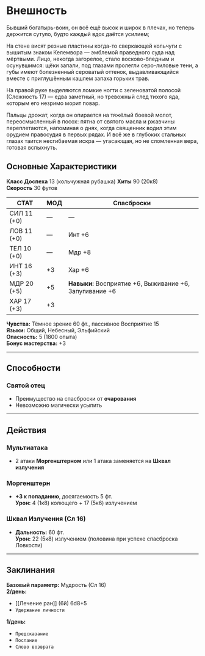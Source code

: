 
# Внешность

Бывший богатырь-воин, он всё ещё высок и широк в плечах, но теперь держится сутуло, будто каждый вдох даётся усилием;

На стене висят резные пластины когда-то сверкающей кольчуги с вышитым знаком Келемвора — эмблемой праведного суда над мёртвыми. Лицо, некогда загорелое, стало восково-бледным и осунувшимся: щёки запали, под глазами пролегли серо-лиловые тени, а губы имеют болезненный сероватый оттенок, выдавливающийся вместе с приглушённым кашлем запаха горьких трав. 

На правой руке выделяются ломкие ногти с зеленоватой полосой (Сложность 17) — едва заметный, но тревожный след тихого яда, которым его незримо морит повар.

Пальцы дрожат, когда он опирается на тяжёлый боевой молот, переосмысленный в посох: пятна от святого масла и ржавчины переплетаются, напоминая о днях, когда священник водил этим орудием правосудия в первых рядах. 
И всё же в глубоких стальных глазах таится несгибаемая искра — угасающая, но не сломленная вера, готовая вспыхнуть.

## Основные Характеристики
**Класс Доспеха** 13 (кольчужная рубашка)
**Хиты** 90 (20к8)  
**Скорость** 30 футов  

| СТАТ | МОД | Спасброски     |
|------|-----|----------------|
| СИЛ 11 (+0) | — | —              |
| ЛОВ 11 (+0) | — | Инт +6         |
| ТЕЛ 10 (+0) | — | Мдр +8         |
| ИНТ 16 (+3) | +3 | Хар +6         |
| МДР 20 (+5) | +5 | **Навыки:** Восприятие +6, Выживание +6, Запугивание +6 |
| ХАР 17 (+3) | +3 |                |

**Чувства:** Тёмное зрение 60 фт., пассивное Восприятие 15  
**Языки:** Общий, Небесный, Эльфийский  
**Опасность:** 5 (1800 опыта)  
**Бонус мастерства:** +3  

---

## Способности
### Святой отец
- Преимущество на спасброски от **очарования**
- Невозможно магически усыпить

---

## Действия
### Мультиатака
- 2 атаки **Моргенштерном** или 1 атака заменяется на **Шквал излучения**

### Моргенштерн
- **+3 к попаданию**, досягаемость 5 фт.  
  **Урон:** 4 (1к8) колющего + 17 (5к6) излучением

### Шквал Излучения (Сл 16)
- **Дальность:** 60 фт.  
  **Урон:** 22 (5к8) излучением (половина при успехе спасброска Ловкости)

---

## Заклинания
**Базовый параметр:** Мудрость (Сл 16)  
**2/день:**  
- [[Лечение ран]] (6й) 6d8+5 
- `Удержание личности`  

**1/день:**  
- `Предсказание`  
- `Послание`  
- `Слово возврата`  
